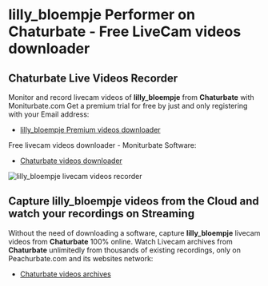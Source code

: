 # lilly_bloempje Performer on Chaturbate - Free LiveCam videos downloader

## Chaturbate Live Videos Recorder

Monitor and record livecam videos of **lilly_bloempje** from **Chaturbate** with Moniturbate.com
Get a premium trial for free by just and only registering with your Email address:
* [lilly_bloempje Premium videos downloader](https://moniturbate.com/request-demo-licence-key.html)

Free livecam videos downloader - Moniturbate Software:
* [Chaturbate videos downloader](https://moniturbate.com/moniturbate-download-software.html)

![lilly_bloempje livecam videos recorder](https://peachurnet.com/templates/moniturbate-software.png)


## Capture lilly_bloempje videos from the Cloud and watch your recordings on Streaming

Without the need of downloading a software, capture **lilly_bloempje** livecam videos from **Chaturbate** 100% online.
Watch Livecam archives from **Chaturbate** unlimitedly from thousands of existing recordings, only on Peachurbate.com and its websites network:
* [Chaturbate videos archives](https://peachurnet.com/)